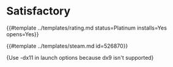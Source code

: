 # Satisfactory
<!-- script:Aliases [] -->

{{#template ../templates/rating.md status=Platinum installs=Yes opens=Yes}}

{{#template ../templates/steam.md id=526870}}

{Use -dx11 in launch options because dx9 isn't supported}
